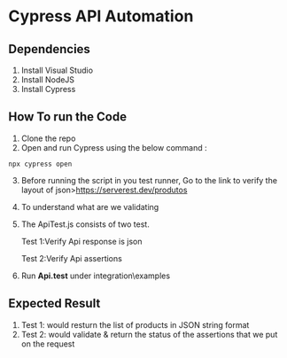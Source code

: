 # Cypress API Automation

## Dependencies

1. Install Visual Studio
2. Install NodeJS
3. Install Cypress

## How To run the Code
1. Clone the repo 
2. Open and run Cypress using the below command :

```
npx cypress open
```
3. Before running the script in you test runner, Go to the link to verify the layout of json>https://serverest.dev/produtos
4. To understand what are we validating
5. The ApiTest.js consists of two test.

   Test 1:Verify Api response is json
   
   Test 2:Verify Api assertions
6. Run **Api.test** under integration\examples 

## Expected Result
1. Test 1: would resturn the list of products in JSON string format
2. Test 2: would validate & return the status of the assertions that we put on the request
